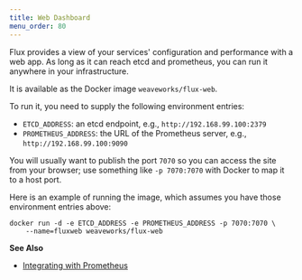 ```yaml
---
title: Web Dashboard
menu_order: 80
---
```


Flux provides a view of your services' configuration and performance
with a web app. As long as it can reach etcd and prometheus, you can
run it anywhere in your infrastructure.

It is available as the Docker image `weaveworks/flux-web`.

To run it, you need to supply the following environment entries:

 - `ETCD_ADDRESS`: an etcd endpoint, e.g., `http://192.168.99.100:2379`
 - `PROMETHEUS_ADDRESS`: the URL of the Prometheus server, e.g.,
  `http://192.168.99.100:9090`

You will usually want to publish the port `7070` so you can access the
site from your browser; use something like `-p 7070:7070` with Docker
to map it to a host port.

Here is an example of running the image, which assumes you have those
environment entries above:

```
docker run -d -e ETCD_ADDRESS -e PROMETHEUS_ADDRESS -p 7070:7070 \
    --name=fluxweb weaveworks/flux-web
```


**See Also**

 * [Integrating with Prometheus](/site/prometheus.md)
